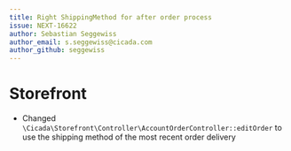 ```yaml
---
title: Right ShippingMethod for after order process
issue: NEXT-16622
author: Sebastian Seggewiss
author_email: s.seggewiss@cicada.com 
author_github: seggewiss
---
```

# Storefront
* Changed `\Cicada\Storefront\Controller\AccountOrderController::editOrder` to use the shipping method of the most recent order delivery
